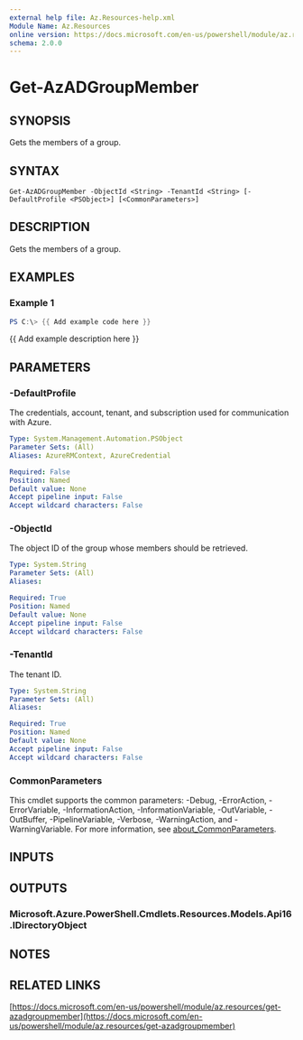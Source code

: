```yaml
---
external help file: Az.Resources-help.xml
Module Name: Az.Resources
online version: https://docs.microsoft.com/en-us/powershell/module/az.resources/get-azadgroupmember
schema: 2.0.0
---
```


# Get-AzADGroupMember

## SYNOPSIS
Gets the members of a group.

## SYNTAX

```
Get-AzADGroupMember -ObjectId <String> -TenantId <String> [-DefaultProfile <PSObject>] [<CommonParameters>]
```

## DESCRIPTION
Gets the members of a group.

## EXAMPLES

### Example 1
```powershell
PS C:\> {{ Add example code here }}
```

{{ Add example description here }}

## PARAMETERS

### -DefaultProfile
The credentials, account, tenant, and subscription used for communication with Azure.

```yaml
Type: System.Management.Automation.PSObject
Parameter Sets: (All)
Aliases: AzureRMContext, AzureCredential

Required: False
Position: Named
Default value: None
Accept pipeline input: False
Accept wildcard characters: False
```

### -ObjectId
The object ID of the group whose members should be retrieved.

```yaml
Type: System.String
Parameter Sets: (All)
Aliases:

Required: True
Position: Named
Default value: None
Accept pipeline input: False
Accept wildcard characters: False
```

### -TenantId
The tenant ID.

```yaml
Type: System.String
Parameter Sets: (All)
Aliases:

Required: True
Position: Named
Default value: None
Accept pipeline input: False
Accept wildcard characters: False
```

### CommonParameters
This cmdlet supports the common parameters: -Debug, -ErrorAction, -ErrorVariable, -InformationAction, -InformationVariable, -OutVariable, -OutBuffer, -PipelineVariable, -Verbose, -WarningAction, and -WarningVariable. For more information, see [about_CommonParameters](http://go.microsoft.com/fwlink/?LinkID=113216).

## INPUTS

## OUTPUTS

### Microsoft.Azure.PowerShell.Cmdlets.Resources.Models.Api16.IDirectoryObject
## NOTES

## RELATED LINKS

[https://docs.microsoft.com/en-us/powershell/module/az.resources/get-azadgroupmember](https://docs.microsoft.com/en-us/powershell/module/az.resources/get-azadgroupmember)

